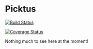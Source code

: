 # Picktus

[![Build Status](https://travis-ci.com/hmartinezdev/Picktus.svg?branch=master)](https://travis-ci.com/hmartinezdev/Picktus)

[![Coverage Status](https://coveralls.io/repos/github/hmartinezdev/Picktus/badge.svg?branch=classic-auth)](https://coveralls.io/github/hmartinezdev/Picktus?branch=classic-auth)

Nothing much to see here at the moment!
